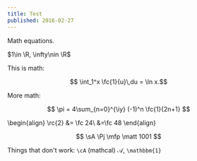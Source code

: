 ```yaml
---
title: Test
published: 2016-02-27
---
```


Math equations.

$1\in \R, \infty\nin \R$

This is math:

$$ \int_1^x \fc{1}{u}\,du = \ln x.$$

More math:

$$
\pi = 4\sum_{n=0}^{\iy} (-1)^n \fc{1}{2n+1}
$$

\begin{align}
\rc{2} &= \fc 24\\
&=\fc 48
\end{align}

$$
\sA \Pj  \mfp \matt 1001
$$

Things that don't work: `\cA` (mathcal) $\mathcal{A}$, `\mathbbm{1}`
